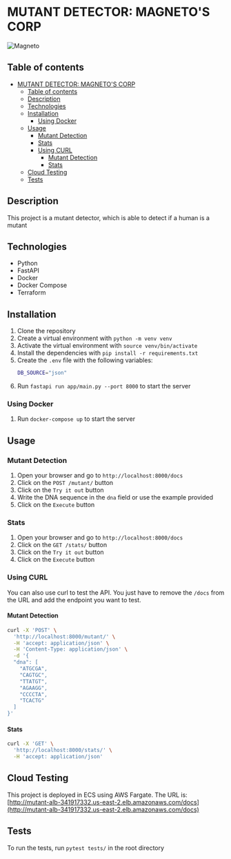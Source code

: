 # MUTANT DETECTOR: MAGNETO'S CORP
![Magneto](assets/magneto.avif)

## Table of contents
- [MUTANT DETECTOR: MAGNETO'S CORP](#mutant-detector-magnetos-corp)
  - [Table of contents](#table-of-contents)
  - [Description](#description)
  - [Technologies](#technologies)
  - [Installation](#installation)
    - [Using Docker](#using-docker)
  - [Usage](#usage)
    - [Mutant Detection](#mutant-detection)
    - [Stats](#stats)
    - [Using CURL](#using-curl)
      - [Mutant Detection](#mutant-detection-1)
      - [Stats](#stats-1)
  - [Cloud Testing](#cloud-testing)
  - [Tests](#tests)

## Description
This project is a mutant detector, which is able to detect if a human is a mutant

## Technologies
- Python
- FastAPI
- Docker
- Docker Compose
- Terraform

## Installation
1. Clone the repository
2. Create a virtual environment with `python -m venv venv`
3. Activate the virtual environment with `source venv/bin/activate`
4. Install the dependencies with `pip install -r requirements.txt`
5. Create the `.env` file with the following variables:
    ```bash
    DB_SOURCE="json"
    ```
6. Run `fastapi run app/main.py --port 8000` to start the server

### Using Docker
1. Run `docker-compose up` to start the server

## Usage

### Mutant Detection
1. Open your browser and go to `http://localhost:8000/docs`
2. Click on the `POST /mutant/` button
3. Click on the `Try it out` button
4. Write the DNA sequence in the `dna` field or use the example provided
5. Click on the `Execute` button

### Stats
1. Open your browser and go to `http://localhost:8000/docs`
2. Click on the `GET /stats/` button
3. Click on the `Try it out` button
4. Click on the `Execute` button

### Using CURL

You can also use curl to test the API. You just have to remove the `/docs` from the URL and add the endpoint you want to test.

#### Mutant Detection
```bash
curl -X 'POST' \
  'http://localhost:8000/mutant/' \
  -H 'accept: application/json' \
  -H 'Content-Type: application/json' \
  -d '{
  "dna": [
    "ATGCGA",
    "CAGTGC",
    "TTATGT",
    "AGAAGG",
    "CCCCTA",
    "TCACTG"
  ]
}'
```

#### Stats
```bash
curl -X 'GET' \
  'http://localhost:8000/stats/' \
  -H 'accept: application/json'
```


## Cloud Testing

This project is deployed in ECS using AWS Fargate. The URL is: [http://mutant-alb-341917332.us-east-2.elb.amazonaws.com/docs](http://mutant-alb-341917332.us-east-2.elb.amazonaws.com/docs)

## Tests
To run the tests, run `pytest tests/` in the root directory
